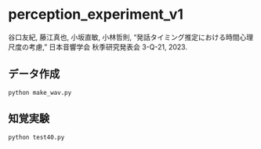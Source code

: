 # perception_experiment_v1
谷口友紀, 藤江真也, 小坂直敏, 小林哲則, “発話タイミング推定における時間心理尺度の考慮,” 日本音響学会 秋季研究発表会 3-Q-21, 2023.

## データ作成
```
python make_wav.py
```

## 知覚実験
```
python test40.py
```